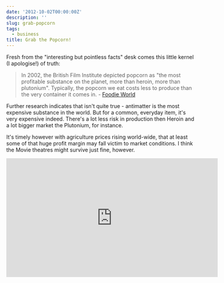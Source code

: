 ```yaml
---
date: '2012-10-02T00:00:00Z'
description: ''
slug: grab-popcorn
tags:
  - business
title: Grab the Popcorn!
---
```


Fresh from the "interesting but pointless facts" desk comes this little kernel
(I apologise!) of truth:

> In 2002, the British Film Institute depicted popcorn as "the most profitable
> substance on the planet, more than heroin, more than plutonium". Typically,
> the popcorn we eat costs less to produce than the very container it comes
> in. -
> <a href="http://www.afoodieworld.com/en/features/all-features/articles/popcorn.html">Foodie
> World</a>

Further research indicates that isn't quite true - antimatter is the most
expensive substance in the world. But for a common, everyday item, it's very
expensive indeed. There's a lot less risk in production then Heroin and a lot
bigger market the Plutonium, for instance.<br />

It's timely however with agriculture prices rising world-wide, that at least
some of that huge profit margin may fall victim to market conditions. I think
the Movie theatres might survive just fine, however.

<iframe allowfullscreen="allowfullscreen" frameborder="0" height="315" src="http://www.youtube.com/embed/b1cz8IasV4w" width="560"></iframe>
